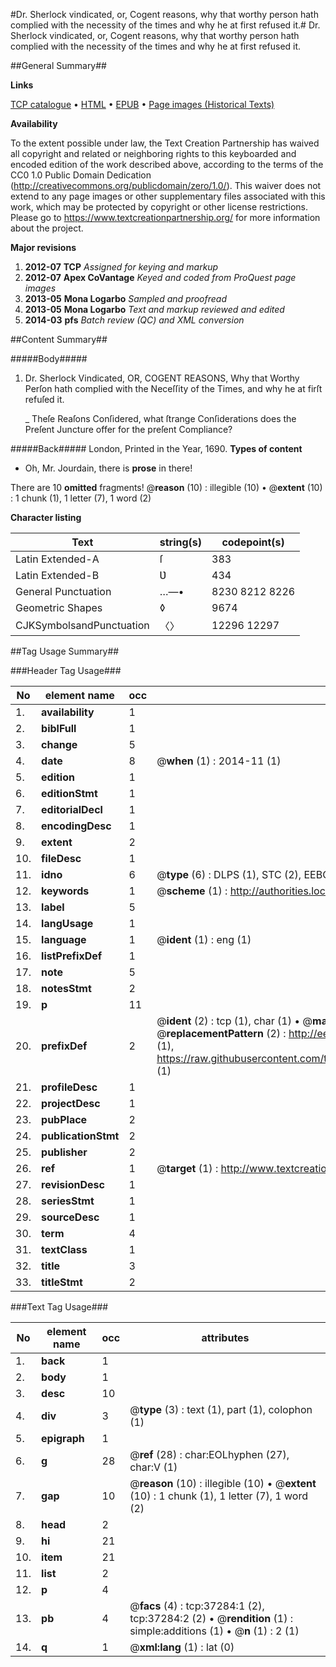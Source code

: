 #Dr. Sherlock vindicated, or, Cogent reasons, why that worthy person hath complied with the necessity of the times and why he at first refused it.#
Dr. Sherlock vindicated, or, Cogent reasons, why that worthy person hath complied with the necessity of the times and why he at first refused it.

##General Summary##

**Links**

[TCP catalogue](http://www.ota.ox.ac.uk/tcp/)  • 
[HTML](http://tei.it.ox.ac.uk/tcp/Texts-HTML/free/A36/A36198.html)  • 
[EPUB](http://tei.it.ox.ac.uk/tcp/Texts-EPUB/free/A36/A36198.epub) • 
[Page images (Historical Texts)](https://historicaltexts.jisc.ac.uk/eebo-99832810e)

**Availability**

To the extent possible under law, the Text Creation Partnership has waived all copyright and related or neighboring rights to this keyboarded and encoded edition of the work described above, according to the terms of the CC0 1.0 Public Domain Dedication (http://creativecommons.org/publicdomain/zero/1.0/). This waiver does not extend to any page images or other supplementary files associated with this work, which may be protected by copyright or other license restrictions. Please go to https://www.textcreationpartnership.org/ for more information about the project.

**Major revisions**

1. __2012-07__ __TCP__ *Assigned for keying and markup*
1. __2012-07__ __Apex CoVantage__ *Keyed and coded from ProQuest page images*
1. __2013-05__ __Mona Logarbo__ *Sampled and proofread*
1. __2013-05__ __Mona Logarbo__ *Text and markup reviewed and edited*
1. __2014-03__ __pfs__ *Batch review (QC) and XML conversion*

##Content Summary##

#####Body#####

1. Dr. Sherlock Vindicated, OR, COGENT REASONS, Why that Worthy Perſon hath complied with the Neceſſity of the Times, and why he at firſt refuſed it.

    _ Theſe Reaſons Conſidered, what ſtrange Conſiderations does the Preſent Juncture offer for the preſent Compliance?

#####Back#####
London, Printed in the Year, 1690.
**Types of content**

  * Oh, Mr. Jourdain, there is **prose** in there!

There are 10 **omitted** fragments! 
 @__reason__ (10) : illegible (10)  •  @__extent__ (10) : 1 chunk (1), 1 letter (7), 1 word (2)

**Character listing**


|Text|string(s)|codepoint(s)|
|---|---|---|
|Latin Extended-A|ſ|383|
|Latin Extended-B|Ʋ|434|
|General Punctuation|…—•|8230 8212 8226|
|Geometric Shapes|◊|9674|
|CJKSymbolsandPunctuation|〈〉|12296 12297|

##Tag Usage Summary##

###Header Tag Usage###

|No|element name|occ|attributes|
|---|---|---|---|
|1.|__availability__|1||
|2.|__biblFull__|1||
|3.|__change__|5||
|4.|__date__|8| @__when__ (1) : 2014-11 (1)|
|5.|__edition__|1||
|6.|__editionStmt__|1||
|7.|__editorialDecl__|1||
|8.|__encodingDesc__|1||
|9.|__extent__|2||
|10.|__fileDesc__|1||
|11.|__idno__|6| @__type__ (6) : DLPS (1), STC (2), EEBO-CITATION (1), PROQUEST (1), VID (1)|
|12.|__keywords__|1| @__scheme__ (1) : http://authorities.loc.gov/ (1)|
|13.|__label__|5||
|14.|__langUsage__|1||
|15.|__language__|1| @__ident__ (1) : eng (1)|
|16.|__listPrefixDef__|1||
|17.|__note__|5||
|18.|__notesStmt__|2||
|19.|__p__|11||
|20.|__prefixDef__|2| @__ident__ (2) : tcp (1), char (1)  •  @__matchPattern__ (2) : ([0-9\-]+):([0-9IVX]+) (1), (.+) (1)  •  @__replacementPattern__ (2) : http://eebo.chadwyck.com/downloadtiff?vid=$1&page=$2 (1), https://raw.githubusercontent.com/textcreationpartnership/Texts/master/tcpchars.xml#$1 (1)|
|21.|__profileDesc__|1||
|22.|__projectDesc__|1||
|23.|__pubPlace__|2||
|24.|__publicationStmt__|2||
|25.|__publisher__|2||
|26.|__ref__|1| @__target__ (1) : http://www.textcreationpartnership.org/docs/. (1)|
|27.|__revisionDesc__|1||
|28.|__seriesStmt__|1||
|29.|__sourceDesc__|1||
|30.|__term__|4||
|31.|__textClass__|1||
|32.|__title__|3||
|33.|__titleStmt__|2||


###Text Tag Usage###

|No|element name|occ|attributes|
|---|---|---|---|
|1.|__back__|1||
|2.|__body__|1||
|3.|__desc__|10||
|4.|__div__|3| @__type__ (3) : text (1), part (1), colophon (1)|
|5.|__epigraph__|1||
|6.|__g__|28| @__ref__ (28) : char:EOLhyphen (27), char:V (1)|
|7.|__gap__|10| @__reason__ (10) : illegible (10)  •  @__extent__ (10) : 1 chunk (1), 1 letter (7), 1 word (2)|
|8.|__head__|2||
|9.|__hi__|21||
|10.|__item__|21||
|11.|__list__|2||
|12.|__p__|4||
|13.|__pb__|4| @__facs__ (4) : tcp:37284:1 (2), tcp:37284:2 (2)  •  @__rendition__ (1) : simple:additions (1)  •  @__n__ (1) : 2 (1)|
|14.|__q__|1| @__xml:lang__ (1) : lat (0)|
